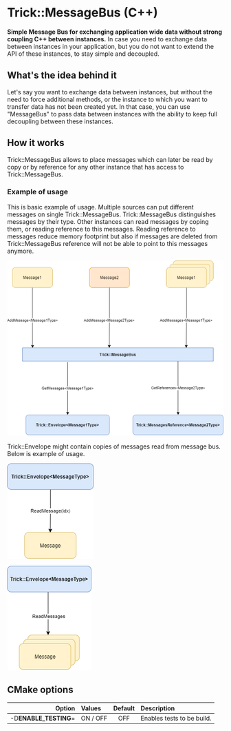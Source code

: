 # Trick::MessageBus (C++)

**Simple Message Bus for exchanging application wide data without strong coupling C++ between instances.** In case you need to exchange data between instances in your application, but you do not want to extend the API of these instances, to stay simple and decoupled. 

## What's the idea behind it

Let's say you want to exchange data between instances, but without the need to force additional methods, or the instance to which you want to transfer data has not been created yet. In that case, you can use "MessageBus" to pass data between instances with the ability to keep full decoupling between these instances.

## How it works

Trick::MessageBus allows to place messages which can later be read by copy or by reference for any other instance that has access to Trick::MessageBus.

### Example of usage

This is basic example of usage. Multiple sources can put different messages on single Trick::MessageBus. Trick::MessageBus distinguishes messages by their type. Other instances can read messages by coping them, or reading reference to this messages. Reading reference to messages reduce memory footprint but also if messages are deleted from Trick::MessageBus reference will not be able to point to this messages anymore.

![Trick::MessageBus](assets/images/Trick.MessageBus.drawio.png)

Trick::Envelope might contain copies of messages read from message bus. Below is example of usage.

![Trick::MessageBus::Envelope::ReadMessage(idx)](assets/images/Trick.MessageBus.Envelope.ReadMessage_idx.drawio.png)

![Trick::MessageBus::Envelope::ReadMessages](assets/images/Trick.MessageBus.Envelope.ReadMessages.drawio.png)

## CMake options

|                 Option | Values   | Default | Description                |
|-----------------------:|:---------|:-------:|:---------------------------|
|  -D**ENABLE_TESTING**= | ON / OFF |   OFF   | Enables tests to be build. |

